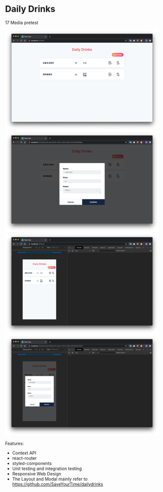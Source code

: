 # Daily Drinks

17 Media pretest

<img src="./screenshot/desktop1.png" width="800">

<img src="./screenshot/desktop2.png" width="800">

<img src="./screenshot/rwd1.png" width="800">

<img src="./screenshot/rwd2.png" width="800">

Features:

- Context API
- react-router
- styled-components
- Unit testing and integration testing
- Responsive Web Design
- The Layout and Modal mainly refer to https://github.com/SaveYourTime/dailydrinks
